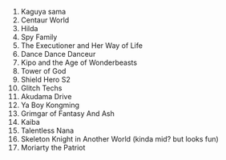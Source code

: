 1. Kaguya sama
2. Centaur World
3. Hilda
4. Spy Family 
5. The Executioner and Her Way of Life
6. Dance Dance Danceur
7. Kipo and the Age of Wonderbeasts
8. Tower of God
9. Shield Hero S2
10. Glitch Techs
11. Akudama Drive
12. Ya Boy Kongming
13. Grimgar of Fantasy And Ash
14. Kaiba
15. Talentless Nana
16. Skeleton Knight in Another World (kinda mid? but looks fun)
17. Moriarty the Patriot